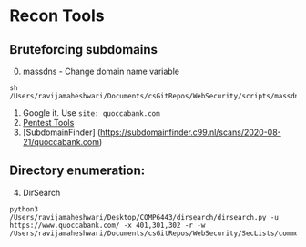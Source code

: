 # Recon Tools

## Bruteforcing subdomains 
0. massdns - Change domain name variable
```
sh /Users/ravijamaheshwari/Documents/csGitRepos/WebSecurity/scripts/massdns_runner.sh
```

1. Google it. Use `site: quoccabank.com`
2. [Pentest Tools](https://pentest-tools.com/information-gathering/find-subdomains-of-domain# )
3. [SubdomainFinder] (https://subdomainfinder.c99.nl/scans/2020-08-21/quoccabank.com)

## Directory enumeration:
4. DirSearch
```
python3 /Users/ravijamaheshwari/Desktop/COMP6443/dirsearch/dirsearch.py -u https://www.quoccabank.com/ -x 401,301,302 -r -w /Users/ravijamaheshwari/Documents/csGitRepos/WebSecurity/SecLists/common_paths.txt

```




